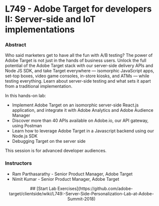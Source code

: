 # L749 - Adobe Target for developers II: Server-side and IoT implementations

### Abstract
Who said marketers get to have all the fun with A/B testing? The power of Adobe Target is not just in the hands of business users. Unlock the full potential of the Adobe Target stack with our server-side delivery APIs and Node JS SDK, and take Target everywhere — isomorphic JavaScript apps, set-top boxes, video game consoles, in-store kiosks, and ATMs — while testing everything. Learn about server-side testing and what sets it apart from a traditional implementation.

In this hands-on lab:
* Implement Adobe Target on an isomorphic server-side React.js application, and integrate it with Adobe Analytics and Adobe Audience Manager
* Discover more than 40 APIs available on Adobe.io, our API gateway, using Postman
* Learn how to leverage Adobe Target in a Javascript backend using our Node.js SDK
* Debugging Target on the server side

This session is for advanced developer audiences.

### Instructors
* Ram Parthasarathy - Senior Product Manager, Adobe Target
* Nimit Kumar - Senior Product Manager, Adobe Target

<center>## [Start Lab Exercises](https://github.com/adobe-target/clientside/wiki/L749:-Server-Side-Personalization-Lab-at-Adobe-Summit-2018)</center>
